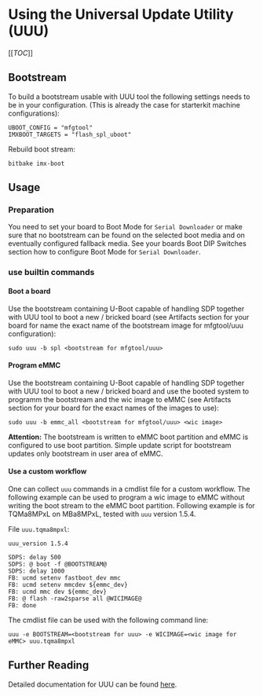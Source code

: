 # Using the Universal Update Utility (UUU)

[[_TOC_]]

## Bootstream

To build a bootstream usable with UUU tool the following settings needs to be in your
configuration. (This is already the case for starterkit machine configurations):

```
UBOOT_CONFIG = "mfgtool"
IMXBOOT_TARGETS = "flash_spl_uboot"
```

Rebuild boot stream:

```
bitbake imx-boot
```

## Usage

### Preparation

You need to set your board to Boot Mode for `Serial Downloader` or make sure that
no bootstream can be found on the selected boot media and on eventually configured
fallback media. See your boards Boot DIP Switches section how to configure Boot Mode
for `Serial Downloader`.

### use builtin commands

#### Boot a board

Use the bootstream containing U-Boot capable of handling SDP together with
UUU tool to boot a new / bricked board (see Artifacts section for your board for
name the exact name of the bootstream image for mfgtool/uuu configuration):

```
sudo uuu -b spl <bootstream for mfgtool/uuu>
```

#### Program eMMC

Use the bootstream containing U-Boot capable of handling SDP together with
UUU tool to boot a new / bricked board and use the booted system to programm
the bootstream and the wic image to eMMC (see Artifacts section for your board
for the exact names of the images to use):

```
sudo uuu -b emmc_all <bootstream for mfgtool/uuu> <wic image>
```

**Attention:** The bootstream is written to eMMC boot partition and eMMC is
configured to use boot partition. Simple update script for bootstream updates
only bootstream in user area of eMMC.

#### Use a custom workflow

One can collect `uuu` commands in a cmdlist file for a custom workflow.
The following example can be used to program a wic image to eMMC without
writing the boot stream to the eMMC boot partition. Following example is
for TQMa8MPxL on MBa8MPxL, tested with `uuu` version 1.5.4.

File `uuu.tqma8mpxl`:

```
uuu_version 1.5.4

SDPS: delay 500
SDPS: @ boot -f @BOOTSTREAM@
SDPS: delay 1000
FB: ucmd setenv fastboot_dev mmc
FB: ucmd setenv mmcdev ${emmc_dev}
FB: ucmd mmc dev ${emmc_dev}
FB: @ flash -raw2sparse all @WICIMAGE@
FB: done
```

The cmdlist file can be used with the following command line:

`uuu -e BOOTSTREAM=<bootstream for uuu> -e WICIMAGE=<wic image for eMMC> uuu.tqma8mpxl`

## Further Reading

Detailed documentation for UUU can be found [here](https://github.com/NXPmicro/mfgtools/wiki).
